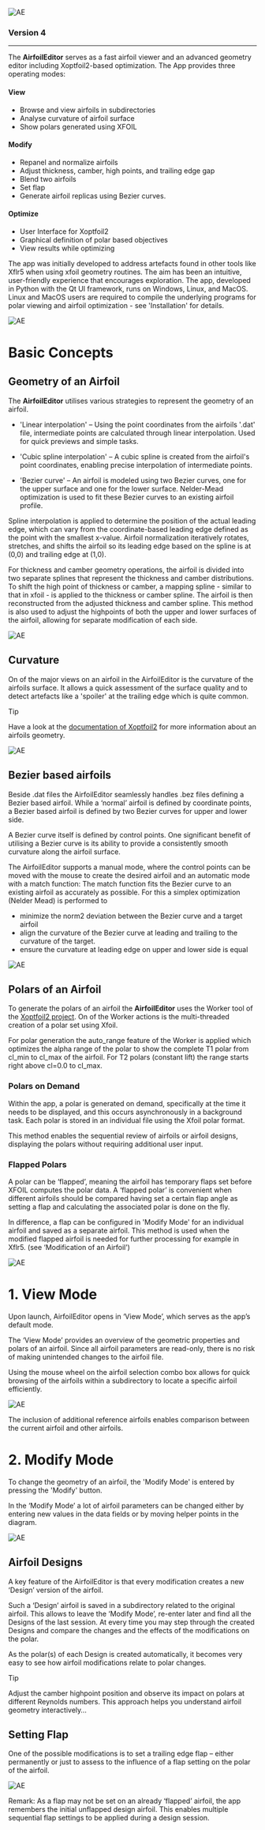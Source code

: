 ![AE](images/AirfoilEditor_logo.png "Screenshot of the AirfoilEditor ")

### Version 4

---

The **AirfoilEditor** serves as a fast airfoil viewer and an advanced geometry editor including Xoptfoil2-based optimization. The App provides three operating modes:

#### View
* Browse and view airfoils in subdirectories
* Analyse curvature of airfoil surface
* Show polars generated using XFOIL

#### Modify
* Repanel and normalize airfoils
* Adjust thickness, camber, high points, and trailing edge gap
* Blend two airfoils
* Set flap
* Generate airfoil replicas using Bezier curves.

#### Optimize
* User Interface for Xoptfoil2
* Graphical definition of polar based objectives
* View results while optimizing

The app was initially developed to address artefacts found in other tools like Xflr5 when using xfoil geometry routines. The aim has been an intuitive, user-friendly experience that encourages exploration.
The app, developed in Python with the Qt UI framework, runs on Windows, Linux, and MacOS. Linux and MacOS users are required to compile the underlying programs for polar viewing and airfoil optimization - see 'Installation' for details.


![AE](images/AirfoilEditor_app.png "AirfoilEditor App")

# Basic Concepts

## Geometry of an Airfoil

The **AirfoilEditor** utilises various strategies to represent the geometry of an airfoil.

* 'Linear interpolation' – Using the point coordinates from the airfoils '.dat' file, intermediate points are calculated through linear interpolation. Used for quick previews and simple tasks.

* 'Cubic spline interpolation' – A cubic spline is created from the airfoil's point coordinates, enabling precise interpolation of intermediate points.

* 'Bezier curve' – An airfoil is modeled using two Bezier curves, one for the upper surface and one for the lower surface. Nelder-Mead optimization is used to fit these Bezier curves to an existing airfoil profile.

Spline interpolation is applied to determine the position of the actual leading edge, which can vary from the coordinate-based leading edge defined as the point with the smallest x-value. Airfoil normalization iteratively rotates, stretches, and shifts the airfoil so its leading edge based on the spline is at (0,0) and trailing edge at (1,0).

For thickness and camber geometry operations, the airfoil is divided into two separate splines that represent the thickness and camber distributions. To shift the high point of thickness or camber, a mapping spline - similar to that in xfoil - is applied to the thickness or camber spline. The airfoil is then reconstructed from the adjusted thickness and camber spline.
This method is also used to adjust the highpoints of both the upper and lower surfaces of the airfoil, allowing for separate modification of each side.


![AE](images/thickness_camber.png "thickness and camber spline")

## Curvature

On of the major views on an airfoil in the AirfoilEditor is the curvature of the airfoils surface. It allows a quick assessment of the surface quality and to detect artefacts like a 'spoiler' at the trailing edge which is quite common.

> [!TIP]
Have a look at the [documentation of Xoptfoil2](https://jxjo.github.io/Xoptfoil2/docs/geometry) for more information about an airfoils geometry.  

![AE](images/curvature.png "curvature")


## Bezier based airfoils

Beside .dat files the AirfoilEditor seamlessly handles .bez files defining a Bezier based airfoil. 
While a ‘normal’ airfoil is defined by coordinate points, a Bezier based airfoil is defined by two Bezier curves for upper and lower side. 

A Bezier curve itself is defined by control points. One significant benefit of utilising a Bezier curve is its ability to provide a consistently smooth curvature along the airfoil surface.   

The AirfoilEditor supports a manual mode, where the control points can be moved with the mouse to create the desired airfoil and an automatic mode with a match function:
The match function fits the Bezier curve to an existing airfoil as accurately as possible. For this a simplex optimization (Nelder Mead) is performed to

* minimize the norm2 deviation between the Bezier curve and a target airfoil
* align the curvature of the Bezier curve at leading and trailing to the curvature of the target.
* ensure the curvature at leading edge on upper and lower side is equal

![AE](images/match_bezier.png "match bezier")


## Polars of an Airfoil

To generate the polars of an airfoil the **AirfoilEditor** uses the Worker tool of the [Xoptfoil2 project](https://github.com/jxjo/Xoptfoil2). On of the Worker actions is the multi-threaded creation of a polar set using Xfoil.

For polar generation the auto_range feature of the Worker is applied which optimizes the alpha range of the polar to show the complete T1 polar from cl_min to cl_max of the airfoil. For T2 polars (constant lift) the range starts right above cl=0.0 to cl_max.

### Polars on Demand

Within the app, a polar is generated on demand, specifically at the time it needs to be displayed, and this occurs asynchronously in a background task. Each polar is stored in an individual file using the Xfoil polar format. 

This method enables the sequential review of airfoils or airfoil designs, displaying the polars without requiring additional user input.

### Flapped Polars

A polar can be ‘flapped’, meaning the airfoil has temporary flaps set before XFOIL computes the polar data. 
A ‘flapped polar’ is convenient when different airfoils should be compared having set a certain flap angle as setting a flap and calculating the associated polar is done on the fly.

In difference, a flap can be configured in 'Modify Mode' for an individual airfoil and saved as a separate airfoil. This method is used when the modified flapped airfoil is needed for further processing for example in Xflr5. (see ‘Modification of an Airfoil’) 


![AE](images/polars.png "polars flapp")

# 1. View Mode

Upon launch, AirfoilEditor opens in ‘View Mode’, which serves as the app’s default mode. 

The ‘View Mode’ provides an overview of the geometric properties and polars of an airfoil. Since all airfoil parameters are read-only, there is no risk of making unintended changes to the airfoil file.

Using the mouse wheel on the airfoil selection combo box allows for quick browsing of the airfoils within a subdirectory to locate a specific airfoil efficiently.

![AE](images/view_mode.png "View Mode of AirfoilEditor")

The inclusion of additional reference airfoils enables comparison between the current airfoil and other airfoils.


# 2. Modify Mode

To change the geometry of an airfoil, the 'Modify Mode' is entered by pressing the 'Modify' button.

In the ‘Modify Mode’ a lot of airfoil parameters can be changed either by entering new values in the data fields or by moving helper points in the diagram. 

![AE](images/modify_mode.png "Modify Mode of AirfoilEditor")

## Airfoil Designs

A key feature of the AirfoilEditor is that every modification creates a new ‘Design’ version of the airfoil.

Such a ‘Design’ airfoil is saved in a subdirectory related to the original airfoil. This allows to leave the ‘Modify Mode’, re-enter later and find all the Designs of the last session. 
At every time you may step through the created Designs and compare the changes and the effects of the modifications on the polar.   

As the polar(s) of each Design is created automatically, it becomes very easy to see how airfoil modifications relate to polar changes. 

> [!TIP]
Adjust the camber highpoint position and observe its impact on polars at different Reynolds numbers. This approach helps you understand airfoil geometry interactively…

## Setting Flap

One of the possible modifications is to set a trailing edge flap – either permanently or just to assess to the influence of a flap setting on the polar of the airfoil.

![AE](images/set_flap.png "Setting flap")

Remark: As a flap may not be set on an already ‘flapped’ airfoil, the app remembers the initial unflapped design airfoil. This enables multiple sequential flap settings to be applied during a design session.